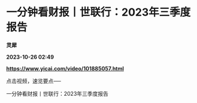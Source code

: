 # 一分钟看财报丨世联行：2023年三季度报告
**灵犀**

**2023-10-26 02:49**

**https://www.yicai.com/video/101885057.html**

点击视频，速览要点──

一分钟看财报丨世联行：2023年三季度报告